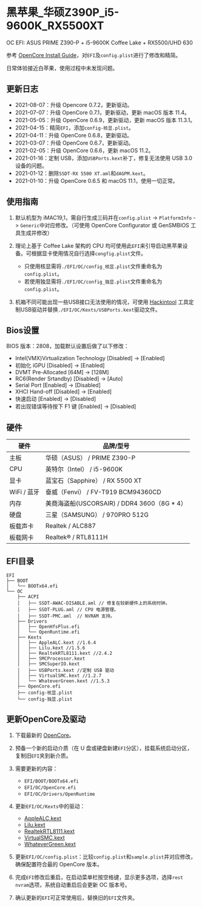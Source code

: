 # 黑苹果_华硕Z390P_i5-9600K_RX5500XT

OC EFI: ASUS PRIME Z390-P + i5-9600K Coffee Lake + RX5500/UHD 630

参考 [OpenCore Install Guide](https://dortania.github.io/OpenCore-Install-Guide/)，对`EFI`及`config.plist`进行了修改和精简。

日常体验接近白苹果，使用过程中未发现问题。

## 更新日志

- 2021-08-07：升级 Opencore 0.7.2，更新驱动。
- 2021-07-07：升级 OpenCore 0.7.1，更新驱动，更新 macOS 版本 11.4。
- 2021-05-05：升级 OpenCore 0.6.9，更新驱动，更新 macOS 版本 11.3.1。
- 2021-04-15：精简`EFI`，添加`config-核显.plist`。
- 2021-04-11：升级 OpenCore 0.6.8，更新驱动。
- 2021-03-07：升级 OpenCore 0.6.7，更新驱动。
- 2021-02-05：升级 OpenCore 0.6.6，更新 macOS 11.2。
- 2021-01-16：定制 USB，添加`USBPorts.kext`补丁，修复无法使用 USB 3.0 设备的问题。
- 2021-01-12：删除`SSDT-RX 5500 XT.aml`和`dAGPM.kext`。
- 2021-01-10：升级 OpenCore 0.6.5 和 macOS 11.1，使用一切正常。

## 使用指南

1. 默认机型为 iMAC19,1，需自行生成三码并在`config.plist` -> `PlatformInfo` -> `Generic`中对应修改。（可使用 OpenCore Configurator 或 GenSMBIOS 工具生成并修改）

2. 理论上基于 Coffee Lake 架构的 CPU 均可使用此`EFI`来引导启动黑苹果设备。可根据显卡使用情况自行选择`congfig.plist`文件。

   - 只使用核显需将`./EFI/OC/config_核显.plist`文件重命名为`config.plist`。
   - 若使用独显需将`./EFI/OC/config_独显.plist`文件重命名为`config.plist`。

3. 机箱不同可能出现一些USB接口无法使用的情况，可使用 [Hackintool](https://github.com/headkaze/Hackintool/releases) 工具定制USB驱动并替换`./EFI/OC/Kexts/USBPorts.kext`驱动文件。

## Bios设置

BIOS 版本：2808，加载默认设置后做了以下修改：

- Intel(VMX)Virtualization Technology [Disabled] -> [Enabled]
- 初始化 iGPU [Disabled] -> [Enabled]
- DVMT Pre-Allocated [64M] -> [128M] 
- RC6(Render Srtandby) [Disabled] -> [Auto]
- Serial Port [Enabled] -> [Disabled]
- XHCI Hand-off [Disabled] -> [Enabled]
- 快速启动 [Enabled] -> [Disabled]
- 若出现错误等待按下 F1 键 [Enabled] -> [Disabled]

## 硬件

| 硬件        | 品牌/型号                                   |
| ----------- | ------------------------------------------- |
| 主板        | 华硕（ASUS） / PRIME Z390-P                 |
| CPU         | 英特尔（Intel） / i5-9600K                  |
| 显卡        | 蓝宝石（Sapphire） / RX 5500 XT             |
| WiFi / 蓝牙 | 奋威（Fenvi） / FV-T919 BCM94360CD          |
| 内存        | 美商海盗船(USCORSAIR) / DDR4 3600（8G * 4） |
| 硬盘        | 三星（SAMSUNG） / 970PRO 512G               |
| 板载声卡    | Realtek / ALC887                            |
| 板载网卡    | Realtek® / RTL8111H                         |

## EFI目录

```
EFI
├── BOOT
│   └── BOOTx64.efi
└── OC
    ├── ACPI
    │   ├── SSDT-AWAC-DISABLE.aml // 修复在较新硬件上的系统时钟。
    │   ├── SSDT-PLUG.aml // CPU 电源管理。
    │   ├── SSDT-PMC.aml  // NVRAM 支持。
    ├── Drivers
    │   ├── OpenHfsPlus.efi
    │   └── OpenRuntime.efi
    ├── Kexts
    │   ├── AppleALC.kext //1.6.4
    │   ├── Lilu.kext //1.5.6
    │   ├── RealtekRTL8111.kext //2.4.2
    │   ├── SMCProcessor.kext 
    │   ├── SMCSuperIO.kext
    │   ├── USBPorts.kext //定制 USB 驱动
    │   ├── VirtualSMC.kext //1.2.7
    │   └── WhateverGreen.kext //1.5.3
    ├── OpenCore.efi
    ├── config-核显.plist
    └── config-独显.plist
```

## 更新OpenCore及驱动

1. 下载最新的 [OpenCore](https://github.com/acidanthera/OpenCorePkg/releases)。

2. 预备一个新的启动介质（在 U 盘或硬盘新建`EFI`分区），挂载系统启动分区，复制旧`EFI`夹到新介质。

3. 需要更新的内容：

   - `EFI/BOOT/BOOTx64.efi`
   - `EFI/OC/OpenCore.efi`
   - `EFI/OC/Drivers/OpenRuntime`

4. 更新`EFI/OC/Kexts`中的驱动：

   - [AppleALC.kext](https://github.com/acidanthera/AppleALC/releases)
   - [Lilu.kext](https://github.com/acidanthera/Lilu/releases)
   - [RealtekRTL8111.kext](https://github.com/Mieze/RTL8111_driver_for_OS_X/releases)
   - [VirtualSMC.kext](https://github.com/acidanthera/virtualsmc/releases)
   - [WhateverGreen.kext](https://github.com/acidanthera/whatevergreen/releases)

5. 更新`EFI/OC/config.plist`：比较`config.plist`和`sample.plist`并对应修改，确保配置符合最的 OpenCore 版本。

6. 完成`EFI`修改后重启，在启动菜单栏按空格键，显示更多选项，选择`rest nvram`选项，系统自动重启后会更新 OC 版本号。

7. 确认更新的`EFI`可正常使用后，替换旧的`EFI`文件夹。
